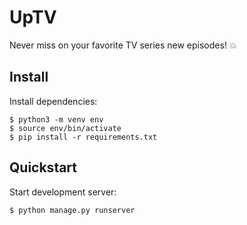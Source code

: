 # UpTV

Never miss on your favorite TV series new episodes! :boom:

## Install

Install dependencies:

```
$ python3 -m venv env
$ source env/bin/activate
$ pip install -r requirements.txt
```

## Quickstart

Start development server:

```
$ python manage.py runserver
```
